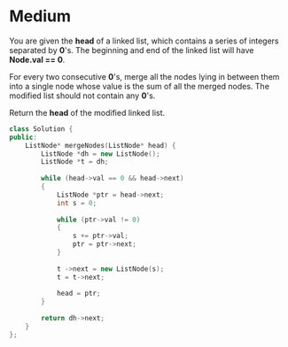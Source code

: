 # Medium

You are given the **head** of a linked list, which contains a series of integers separated by **0**'s. The beginning and end of the linked list will have **Node.val == 0**.

For every two consecutive **0**'s, merge all the nodes lying in between them into a single node whose value is the sum of all the merged nodes. The modified list should not contain any **0**'s.

Return the **head** of the modified linked list.

```cpp
class Solution {
public:
    ListNode* mergeNodes(ListNode* head) {
        ListNode *dh = new ListNode();
        ListNode *t = dh;
        
        while (head->val == 0 && head->next)
        {
            ListNode *ptr = head->next;
            int s = 0;
            
            while (ptr->val != 0)
            {
                s += ptr->val;
                ptr = ptr->next;
            }
            
            t ->next = new ListNode(s);
            t = t->next;
            
            head = ptr;
        }
        
        return dh->next;
    }
};
```
